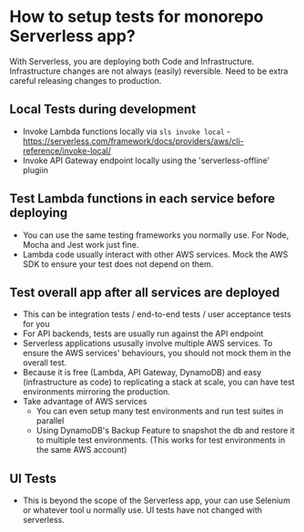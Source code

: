 # How to setup tests for monorepo Serverless app?

With Serverless, you are deploying both Code and Infrastructure. Infrastructure changes are not always (easily) reversible. Need to be extra careful releasing changes to production.

## Local Tests during development
  - Invoke Lambda functions locally via `sls invoke local` - https://serverless.com/framework/docs/providers/aws/cli-reference/invoke-local/
  - Invoke API Gateway endpoint locally using the 'serverless-offline' plugiin
## Test Lambda functions in each service before deploying
  - You can use the same testing frameworks you normally use. For Node, Mocha and Jest work just fine.
  - Lambda code usually interact with other AWS services. Mock the AWS SDK to ensure your test does not depend on them.
## Test overall app after all services are deployed
  - This can be integration tests / end-to-end tests / user acceptance tests for you
  - For API backends, tests are usually run against the API endpoint
  - Serverless applications ususally involve multiple AWS services. To ensure the AWS services' behaviours, you should not mock them in the overall test.
  - Because it is free (Lambda, API Gateway, DynamoDB) and easy (infrastructure as code) to replicating a stack at scale, you can have test environments mirroring the production.
  - Take advantage of AWS services
    - You can even setup many test environments and run test suites in parallel
    - Using DynamoDB's Backup Feature to snapshot the db and restore it to multiple test environments. (This works for test environments in the same AWS account)
## UI Tests
  - This is beyond the scope of the Serverless app, your can use Selenium or whatever tool u normally use. UI tests have not changed with serverless.
